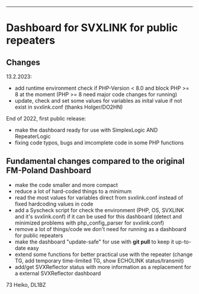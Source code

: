 ---
# Dashboard for SVXLINK for public repeaters #

## Changes ##

13.2.2023:

- add runtime environment check if PHP-Version < 8.0 and block PHP >= 8 at the moment (PHP >= 8 need major code changes for running)
- update, check and set some values for variables as inital value if not exist in svxlink.conf (thanks Holger/DO2HN)

End of 2022, first public release:

- make the dashboard ready for use with SimplexLogic AND RepeaterLogic
- fixing code typos, bugs and imcomplete code in some PHP functions

## Fundamental changes compared to the original FM-Poland Dashboard ##

- make the code smaller and more compact
- reduce a lot of hard-coded things to a minimum
- read the most values for variables direct from svxlink.conf instead of fixed hardcoding values in code
- add a Syscheck script for check the environment (PHP, OS, SVXLINK and it's svxlink.conf) if it can be used for this dashboard (detect and minimized problems with php_config_parser for svxlink.conf)
- remove a lot of things/code we don't need for running as a dashboard for public repeaters
- make the dashboard "update-safe" for use with **git pull** to keep it up-to-date easy
- extend some functions for better practical use with the repeater (change TG, add temporary time-limited TG, show ECHOLINK status/transmit)
- add/get SVXReflector status with more information as a replacement for a external SVXReflector dashboard

73 Heiko, DL1BZ
